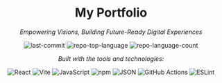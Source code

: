 <h1 align="center">My Portfolio</h1>

<p align="center"><em>Empowering Visions, Building Future-Ready Digital Experiences</em></p>

<p align="center">
  <img alt="last-commit" src="https://img.shields.io/github/last-commit/aablty/aablty.github.io?style=flat&logo=git&logoColor=white&color=0080ff">
  <img alt="repo-top-language" src="https://img.shields.io/github/languages/top/aablty/aablty.github.io?style=flat&color=0080ff">
  <img alt="repo-language-count" src="https://img.shields.io/github/languages/count/aablty/aablty.github.io?style=flat&color=0080ff">
</p>

<p align="center"><em>Built with the tools and technologies:</em></p>

<p align="center">
  <img alt="React" src="https://img.shields.io/badge/React-61DAFB.svg?style=flat&logo=React&logoColor=black">
  <img alt="Vite" src="https://img.shields.io/badge/Vite-646CFF.svg?style=flat&logo=Vite&logoColor=white">
  <img alt="JavaScript" src="https://img.shields.io/badge/JavaScript-F7DF1E.svg?style=flat&logo=JavaScript&logoColor=black">
  <img alt="npm" src="https://img.shields.io/badge/npm-CB3837.svg?style=flat&logo=npm&logoColor=white">
  <img alt="JSON" src="https://img.shields.io/badge/JSON-000000.svg?style=flat&logo=JSON&logoColor=white">
  <img alt="GitHub Actions" src="https://img.shields.io/badge/GitHub%20Actions-2088FF.svg?style=flat&logo=GitHub-Actions&logoColor=white">
  <img alt="ESLint" src="https://img.shields.io/badge/ESLint-4B32C3.svg?style=flat&logo=ESLint&logoColor=white">
</p>
